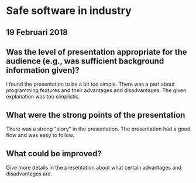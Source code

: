 # Safe software in industry
## 19 Februari 2018
## Was the level of presentation appropriate for the audience (e.g., was sufficient background information given)?
I found the presentation to be a bit too simple. 
There was a part about programming features and their advantages and disadvantages. 
The given explanation was too simplistic.

## What were the strong points of the presentation
There was a strong "story" in the presentation. The presentation had a good flow and was easy to follow.

## What could be improved?
Give more details in the presentation about what certain advantages and disadvantages are.
